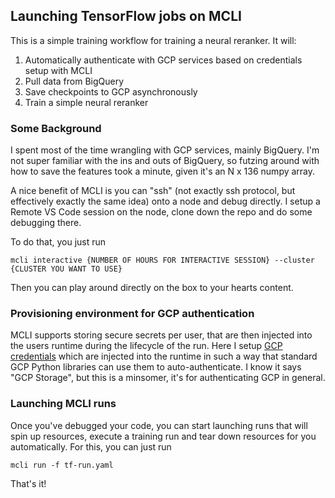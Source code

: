 ## Launching TensorFlow jobs on MCLI

This is a simple training workflow for training a neural reranker. It will:
1. Automatically authenticate with GCP services based on credentials setup with MCLI
2. Pull data from BigQuery
3. Save checkpoints to GCP asynchronously
4. Train a simple neural reranker

### Some Background
I spent most of the time wrangling with GCP services, mainly BigQuery. I'm not super familiar with the ins and outs of BigQuery, so futzing around with how to save the features took a minute, given it's an N x 136 numpy array.

A nice benefit of MCLI is you can "ssh" (not exactly ssh protocol, but effectively exactly the same idea) onto a node and debug directly. I setup a Remote VS Code session on the node, clone down the repo and do some debugging there.

To do that, you just run 
```
mcli interactive {NUMBER OF HOURS FOR INTERACTIVE SESSION} --cluster {CLUSTER YOU WANT TO USE}
```

Then you can play around directly on the box to your hearts content.

### Provisioning environment for GCP authentication
MCLI supports storing secure secrets per user, that are then injected into the users runtime during the lifecycle of the run. Here I setup [GCP credentials](https://docs.mosaicml.com/projects/mcli/en/latest/resources/secrets/gcp.html) which are injected into the runtime in such a way that standard GCP Python libraries can use them to auto-authenticate. I know it says "GCP Storage", but this is a minsomer, it's for authenticating GCP in general.

### Launching MCLI runs

Once you've debugged your code, you can start launching runs that will spin up resources, execute a training run and tear down resources for you automatically. For this, you can just run 
```
mcli run -f tf-run.yaml
```

That's it!
